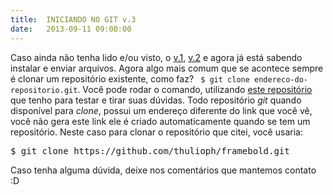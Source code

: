 ```yaml
---
title:  INICIANDO NO GIT v.3
date:   2013-09-11 09:00:00
---
```


Caso ainda não tenha lido e/ou visto, o [v.1][v1], [v.2][v2] e agora já está sabendo instalar e enviar arquivos. Agora algo mais comum que se acontece sempre é clonar um repositório existente, como faz?  ``` $ git clone endereco-do-repositorio.git```. Você pode rodar o comando, utilizando [este repositório][framebold] que tenho para testar e tirar suas dúvidas. Todo repositório *git* quando disponível para *clone*, possui um endereço diferente do link que você vê, você não gera este link ele é criado automaticamente quando se tem um repositório. Neste caso para clonar o repositório que citei, você usaria:

<pre class="lang-shell">
$ git clone https://github.com/thulioph/framebold.git
</pre>

Caso tenha alguma dúvida, deixe nos comentários que mantemos contato :D

[v1]: [../iniciando-no-git-v-1]
[v2]: [../iniciando-no-git-v-2]
[framebold]: https://github.com/thulioph/framebold